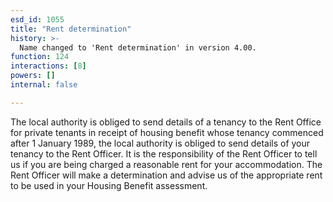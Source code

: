 ```yaml
---
esd_id: 1055
title: "Rent determination"
history: >-
  Name changed to 'Rent determination' in version 4.00.
function: 124
interactions: [8]
powers: []
internal: false

---
```


The local authority is obliged to send details of a tenancy to the Rent Office for private tenants in receipt of housing benefit whose tenancy commenced after 1 January 1989, the local authority is obliged to send details of your tenancy to the Rent Officer.  It is the responsibility of the Rent Officer to tell us if you are being charged a reasonable rent for your accommodation.  The Rent Officer will make a determination and advise us of the appropriate rent to be used in your Housing Benefit assessment.

